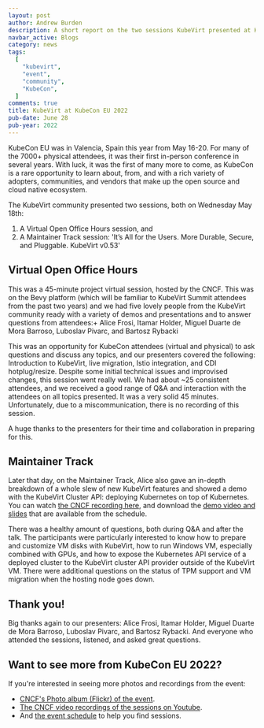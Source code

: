 ```yaml
---
layout: post
author: Andrew Burden
description: A short report on the two sessions KubeVirt presented at KubeCon EU 2022
navbar_active: Blogs
category: news
tags:
  [
    "kubevirt",
    "event",
    "community",
    "KubeCon",
  ]
comments: true
title: KubeVirt at KubeCon EU 2022
pub-date: June 28
pub-year: 2022
---
```


KubeCon EU was in Valencia, Spain this year from May 16-20. For many of the 7000+ physical attendees, it was their first in-person conference in several years. With luck, it was the first of many more to come, as KubeCon is a rare opportunity to learn about, from, and with a rich variety of adopters, communities, and vendors that make up the open source and cloud native ecosystem.

The KubeVirt community presented two sessions, both on Wednesday May 18th:

1. A Virtual Open Office Hours session, and
2. A Maintainer Track session: 'It’s All for the Users. More Durable, Secure, and Pluggable. KubeVirt v0.53'

## Virtual Open Office Hours

This was a 45-minute project virtual session, hosted by the CNCF. This was on the Bevy platform (which will be familiar to KubeVirt Summit attendees from the past two years) and we had five lovely people from the KubeVirt community ready with a variety of demos and presentations and to answer questions from attendees:+
Alice Frosi, Itamar Holder, Miguel Duarte de Mora Barroso, Luboslav Pivarc, and Bartosz Rybacki

This was an opportunity for KubeCon attendees (virtual and physical) to ask questions and discuss any topics, and our presenters covered the following: Introduction to KubeVirt, live migration, Istio integration, and CDI hotplug/resize.
Despite some initial technical issues and improvised changes, this session went really well. We had about ~25 consistent attendees, and we received a good range of Q&A and interaction with the attendees on all topics presented. It was a very solid 45 minutes.
Unfortunately, due to a miscommunication, there is no recording of this session.

A huge thanks to the presenters for their time and collaboration in preparing for this.

## Maintainer Track

Later that day, on the Maintainer Track, Alice also gave an in-depth breakdown of a whole slew of new KubeVirt features and showed a demo with the KubeVirt Cluster API: deploying Kubernetes on top of Kubernetes.
You can watch [the CNCF recording here](https://youtu.be/L9H0pz5PpKo), and download the [demo video and slides](https://kccnceu2022.sched.com/event/ytu1) that are available from the schedule.

There was a healthy amount of questions, both during Q&A and after the talk. The participants were particularly interested to know how to prepare and customize VM disks with KubeVirt, how to run Windows VM, especially combined with GPUs, and how to expose the Kubernetes API service of a deployed cluster to the KubeVirt cluster API provider outside of the KubeVirt VM. There were additional questions on the status of TPM support and VM migration when the hosting node goes down.

## Thank you!

Big thanks again to our presenters: Alice Frosi, Itamar Holder, Miguel Duarte de Mora Barroso, Luboslav Pivarc, and Bartosz Rybacki.
And everyone who attended the sessions, listened, and asked great questions.

## Want to see more from KubeCon EU 2022?

If you're interested in seeing more photos and recordings from the event:

* [CNCF's Photo album (Flickr) of the event](https://www.flickr.com/photos/143247548@N03/albums/72177720298987342).
* [The CNCF video recordings of the sessions on Youtube](https://www.youtube.com/c/cloudnativefdn).
* And [the event schedule](https://events.linuxfoundation.org/kubecon-cloudnativecon-europe/program/schedule/) to help you find sessions.
